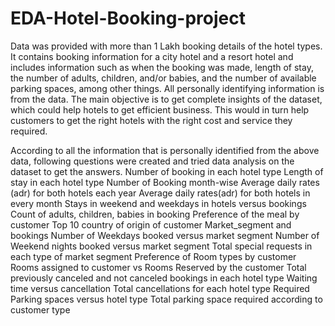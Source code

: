 # EDA-Hotel-Booking-project
Data was provided with more than 1 Lakh booking details of the hotel types. It contains booking information for a city hotel and a resort hotel and includes information such as when the booking was made, length of stay, the number of adults, children, and/or babies, and the number of available parking spaces, among other things. All personally identifying information is from the data. The main objective is to get complete insights of the dataset, which could help hotels to get efficient business. This would in turn help customers to get the right hotels with the right cost and service they required.

According to all the information that is personally identified from the above data, following questions were created and tried data analysis on the dataset to get the answers.
Number of booking in each hotel type
Length of stay in each hotel type
Number of Booking month-wise
Average daily rates (adr) for both hotels each year 
Average daily rates(adr) for both hotels in every month
Stays in weekend and weekdays in hotels versus bookings
Count of adults, children, babies in booking
Preference of the meal by customer
Top 10 country of origin of customer
Market_segment and bookings
Number of Weekdays booked versus market segment
Number of Weekend nights booked versus market segment
Total special requests in each type of market segment
Preference of Room types by customer
Rooms assigned to customer vs Rooms Reserved by the customer
Total previously canceled and not canceled bookings in each hotel type
Waiting time versus cancellation
Total cancellations for each hotel type
Required Parking spaces versus hotel type
Total parking space required according to customer type
